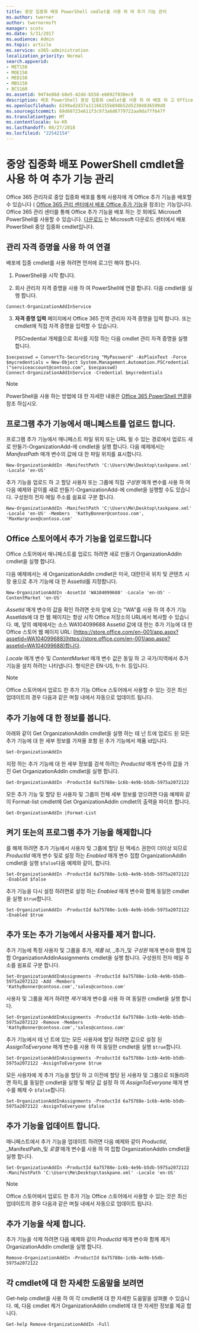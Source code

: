 ```yaml
---
title: 중앙 집중화 배포 PowerShell cmdlet을 사용 하 여 추가 기능 관리
ms.author: twerner
author: twernermsft
manager: scotv
ms.date: 5/31/2017
ms.audience: Admin
ms.topic: article
ms.service: o365-administration
localization_priority: Normal
search.appverid:
- MET150
- MOE150
- MED150
- MBS150
- BCS160
ms.assetid: 94f4e86d-b8e5-42dd-b558-e6092f830ec9
description: 배포 PowerShell 중앙 집중화 cmdlet를 사용 하 여 배포 하 고 Office 365 조직에 대 한 Office 추가 기능을 관리 하는 데 도움이 됩니다.
ms.openlocfilehash: 6199ad2d37a11166155b898b52d52304836599d0
ms.sourcegitcommit: 69d60723e611f3c973a6d6779722aa9da77f647f
ms.translationtype: MT
ms.contentlocale: ko-KR
ms.lasthandoff: 08/27/2018
ms.locfileid: "22542154"
---
```

# <a name="use-the-centralized-deployment-powershell-cmdlets-to-manage-add-ins"></a>중앙 집중화 배포 PowerShell cmdlet을 사용 하 여 추가 기능 관리

Office 365 관리자로 중앙 집중화 배포를 통해 사용자에 게 Office 추가 기능을 배포할 수 있습니다 ( [Office 365 관리 센터에서 배포 Office 추가 기능](https://support.office.com/article/737e8c86-be63-44d7-bf02-492fa7cd9c3f.aspx)을 참조)는 기능입니다. Office 365 관리 센터를 통해 Office 추가 기능을 배포 하는 것 외에도 Microsoft PowerShell를 사용할 수 있습니다. [다운로드](https://go.microsoft.com/fwlink/p/?linkid=850850) 는 Microsoft 다운로드 센터에서 배포 PowerShell 중앙 집중화 cmdlet입니다. 
    
## <a name="connect-using-your-admin-credentials"></a>관리 자격 증명을 사용 하 여 연결

배포에 집중 cmdlet를 사용 하려면 먼저에 로그인 해야 합니다.
  
1. PowerShell을 시작 합니다.
    
2. 회사 관리자 자격 증명을 사용 하 여 PowerShell에 연결 합니다. 다음 cmdlet을 실행 합니다.
    
  ```
  Connect-OrganizationAddInService
  ```

3. **자격 증명 입력** 페이지에서 Office 365 전역 관리자 자격 증명을 입력 합니다. 또는 cmdlet에 직접 자격 증명을 입력할 수 있습니다. 
    
    PSCredential 개체를으로 회사를 지정 하는 다음 cmdlet 관리 자격 증명을 실행 합니다.
    
  ```
  $secpasswd = ConvertTo-SecureString "MyPassword" -AsPlainText -Force
  $mycredentials = New-Object System.Management.Automation.PSCredential ("serviceaccount@contoso.com", $secpasswd)
  Connect-OrganizationAddInService -Credential $mycredentials
  ```

> [!NOTE]
> PowerShell을 사용 하는 방법에 대 한 자세한 내용은 [Office 365 PowerShell 연결](https://go.microsoft.com/fwlink/p/?linkid=848585)을 참조 하십시오. 
  
## <a name="upload-an-add-in-manifest"></a>프로그램 추가 기능에서 매니페스트를 업로드 합니다.

프로그램 추가 기능에서 매니페스트 파일 위치 또는 URL 될 수 있는 경로에서 업로드 새로 만들기-OrganizationAdd-에 cmdlet을 실행 합니다. 다음 예제에서는 _ManifestPath_ 매개 변수의 값에 대 한 파일 위치를 표시합니다. 
  
```
New-OrganizationAddIn -ManifestPath 'C:\Users\Me\Desktop\taskpane.xml' -Locale 'en-US'
```

추가 기능을 업로드 하 고 할당 사용자 또는 그룹에 직접 _구성원_ 매개 변수를 사용 하 여 다음 예제와 같이를 새로 만들기-OrganizationAdd-에 cmdlet을 실행할 수도 있습니다. 구성원의 전자 메일 주소를 쉼표로 구분 합니다. 
  
```
New-OrganizationAddIn -ManifestPath 'C:\Users\Me\Desktop\taskpane.xml' -Locale 'en-US' -Members  'KathyBonner@contoso.com', 'MaxHargrave@contoso.com'
```

## <a name="upload-an-add-in-from-the-office-store"></a>Office 스토어에서 추가 기능을 업로드합니다

Office 스토어에서 매니페스트를 업로드 하려면 새로 만들기 OrganizationAddIn cmdlet을 실행 합니다.
  
다음 예제에서는 새 OrganizationAddIn cmdlet은 미국, 대한민국 위치 및 콘텐츠 시장 용으로 추가 기능에 대 한 AssetId를 지정합니다.
  
```
New-OrganizationAddIn -AssetId 'WA104099688' -Locale 'en-US' -ContentMarket 'en-US'
```

_AssetId_ 매개 변수의 값을 확인 하려면 숫자 앞에 오는 "WA"를 사용 하 여 추가 기능 AssetIds에 대 한 웹 페이지는 항상 시작 Office 저장소의 URL에서 복사할 수 있습니다. 예, 앞의 예제에서는 소스 WA104099688 AssetId 값에 대 한는 추가 기능에 대 한 Office 스토어 웹 페이지 URL: [https://store.office.com/en-001/app.aspx?assetid=WA104099688](https://store.office.com/en-001/app.aspx?assetid=WA104099688)합니다.
  
_Locale_ 매개 변수 및 _ContentMarket_ 매개 변수 값은 동일 하 고 국가/지역에서 추가 기능을 설치 하려는 나타냅니다. 형식은은 EN-US, fr-fr. 등입니다. 
  
> [!NOTE]
> Office 스토어에서 업로드 한 추가 기능 Office 스토어에서 사용할 수 있는 것은 최신 업데이트의 경우 다음과 같은 며칠 내에서 자동으로 업데이트 됩니다. 
  
## <a name="get-details-of-an-add-in"></a>추가 기능에 대 한 정보를 봅니다.

아래와 같이 Get OrganizationAddIn cmdlet을 실행 하는 테 넌 트에 업로드 된 모든 추가 기능에 대 한 세부 정보를 가져올 포함 된 추가 기능에서 제품 id입니다.
  
```
Get-OrganizationAddIn
```

지정 하는 추가 기능에 대 한 세부 정보를 검색 하려는 _ProductId_ 매개 변수의 값을 가진 Get OrganizationAddIn cmdlet을 실행 합니다. 
  
```
Get-OrganizationAddIn -ProductId 6a75788e-1c6b-4e9b-b5db-5975a2072122
```

모든 추가 기능 및 할당 된 사용자 및 그룹의 전체 세부 정보를 얻으려면 다음 예제와 같이 Format-list cmdlet에 Get OrganizationAddIn cmdlet의 출력을 파이프 합니다.
  
```
Get-OrganizationAddIn |Format-List
```

## <a name="turn-on-or-turn-off-an-add-in"></a>켜기 또는의 프로그램 추가 기능을 해제합니다

를 해제 하려면 추가 기능에서 사용자 및 그룹에 할당 된 액세스 권한이 더이상 되므로 _ProductId_ 매개 변수 및로 설정 하는 _Enabled_ 매개 변수 집합 OrganizationAddIn cmdlet을 실행 `$false`다음 예제와 같이, 합니다.
  
```
Set-OrganizationAddIn -ProductId 6a75788e-1c6b-4e9b-b5db-5975a2072122 -Enabled $false
```

추가 기능을 다시 설정 하려면로 설정 하는 _Enabled_ 매개 변수와 함께 동일한 cmdlet을 실행 `$true`합니다.
  
```
Set-OrganizationAddIn -ProductId 6a75788e-1c6b-4e9b-b5db-5975a2072122 -Enabled $true
```

## <a name="add-or-remove-users-from-an-add-in"></a>추가 또는 추가 기능에서 사용자를 제거 합니다.

추가 기능에 특정 사용자 및 그룹을 추가, _제품 Id_, _추가_및 _구성원_ 매개 변수와 함께 집합 OrganizationAddInAssignments cmdlet을 실행 합니다. 구성원의 전자 메일 주소를 쉼표로 구분 합니다. 
  
```
Set-OrganizationAddInAssignments -ProductId 6a75788e-1c6b-4e9b-b5db-5975a2072122 -Add -Members 'KathyBonner@contoso.com','sales@contoso.com'
```

사용자 및 그룹을 제거 하려면 _제거_ 매개 변수를 사용 하 여 동일한 cmdlet을 실행 합니다. 
  
```
Set-OrganizationAddInAssignments -ProductId 6a75788e-1c6b-4e9b-b5db-5975a2072122 -Remove -Members 'KathyBonner@contoso.com','sales@contoso.com'
```

추가 기능에서 테 넌 트에 있는 모든 사용자에 할당 하려면 값으로 설정 된 _AssignToEveryone_ 매개 변수를 사용 하 여 동일한 cmdlet을 실행 `$true`합니다.
  
```
Set-OrganizationAddInAssignments -ProductId 6a75788e-1c6b-4e9b-b5db-5975a2072122 -AssignToEveryone $true
```

모든 사용자에 게 추가 기능을 할당 하 고 이전에 할당 된 사용자 및 그룹으로 되돌리려면 하지,를 동일한 cmdlet을 실행 및 해당 값 설정 하 여 _AssignToEveryone_ 매개 변수를 해제 수 `$false`합니다.
  
```
Set-OrganizationAddInAssignments -ProductId 6a75788e-1c6b-4e9b-b5db-5975a2072122 -AssignToEveryone $false
```

## <a name="update-an-add-in"></a>추가 기능을 업데이트 합니다.

매니페스트에서 추가 기능을 업데이트 하려면 다음 예제와 같이 _ProductId_, _ManifestPath_및 _로캘_ 매개 변수를 사용 하 여 집합 OrganizationAddIn cmdlet을 실행 합니다. 
  
```
Set-OrganizationAddIn -ProductId 6a75788e-1c6b-4e9b-b5db-5975a2072122 -ManifestPath 'C:\Users\Me\Desktop\taskpane.xml' -Locale 'en-US'
```

> [!NOTE]
> Office 스토어에서 업로드 한 추가 기능 Office 스토어에서 사용할 수 있는 것은 최신 업데이트의 경우 다음과 같은 며칠 내에서 자동으로 업데이트 됩니다. 
  
## <a name="delete-an-add-in"></a>추가 기능을 삭제 합니다.

추가 기능을 삭제 하려면 다음 예제와 같이 _ProductId_ 매개 변수와 함께 제거 OrganizationAddIn cmdlet을 실행 합니다. 
  
```
Remove-OrganizationAddIn -ProductId 6a75788e-1c6b-4e9b-b5db-5975a2072122
```

## <a name="get-detailed-help-for-each-cmdlet"></a>각 cmdlet에 대 한 자세한 도움말을 보려면

Get-help cmdlet을 사용 하 여 각 cmdlet에 대 한 자세한 도움말을 살펴볼 수 있습니다. 예, 다음 cmdlet 제거 OrganizationAddIn cmdlet에 대 한 자세한 정보를 제공 합니다.
  
```
Get-help Remove-OrganizationAddIn -Full
```


